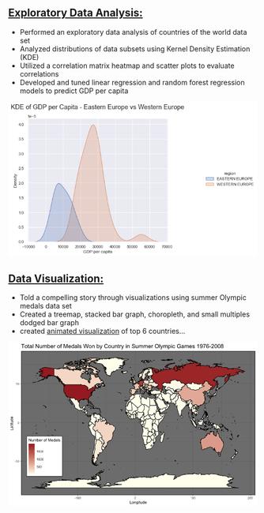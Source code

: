 

## [Exploratory Data Analysis:](https://github.com/Jon-Lynch/DSC_478/blob/main/countries.ipynb)
* Performed an exploratory data analysis of countries of the world data set
* Analyzed distributions of data subsets using Kernel Density Estimation (KDE)
* Utilized a correlation matrix heatmap and scatter plots to evaluate correlations
* Developed and tuned linear regression and random forest regression models to predict GDP per capita

![](/images/KDE.png)

## [Data Visualization:](https://github.com/Jon-Lynch/DSC_465/blob/main/Final_Project.pdf)
* Told a compelling story through visualizations using summer Olympic medals data set
* Created a treemap, stacked bar graph, choropleth, and small multiples dodged bar graph 
* created [animated visualization](https://rpubs.com/jlynch333/687835) of top 6 countries...

![](/images/choropleth.png)
